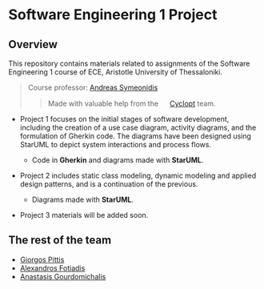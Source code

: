 # Software Engineering 1 Project

## Overview

This repository contains materials related to assignments of the Software Engineering 1 course of ECE, Aristotle University of Thessaloniki.

>Course professor: [Andreas Symeonidis](https://github.com/asymeon)
>> Made with valuable help from the <img src="https://github.com/tsarnadelis/SoftwareEnginnering1Projects/assets/81568914/0cf9506c-3d8d-45bf-8969-ea44d425d1e4" style="height: 15px; width:auto; "/> [Cyclopt](https://github.com/cyclopt)  team.

- Project 1 focuses on the initial stages of software development, including the creation of a use case diagram, activity diagrams, and the formulation of Gherkin code. The diagrams have been designed using StarUML to depict system interactions and process flows.

  - Code in **Gherkin** and diagrams made with **StarUML**.

- Project 2 includes static class modeling, dynamic modeling and applied design patterns, and is a continuation of the previous.

  - Diagrams made with **StarUML**.   

- Project 3 materials will be added soon.

## The rest of the team

- [Giorgos Pittis](https://github.com/gkpittis)
- [Alexandros Fotiadis](https://github.com/afotiadis)
- [Anastasis Gourdomichalis](https://github.com/anasgourd)


